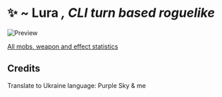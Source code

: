 # ✨ ~ Lura *, CLI turn based roguelike*
![Preview](https://gachi.gay/pHLVC)

[All mobs, weapon and effect statistics](https://github.com/IwnuplyNotTyan/Lura/blob/main/STAT.md)

## Credits
Translate to Ukraine language: Purple Sky & me
